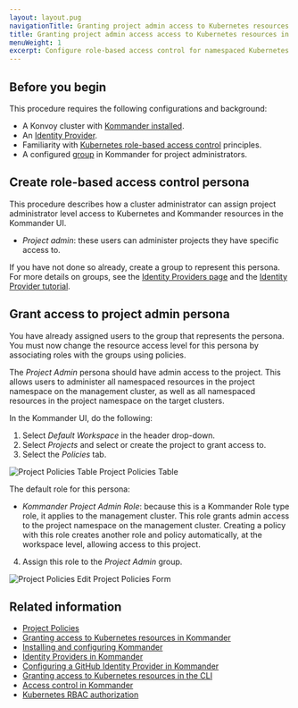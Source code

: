 ```yaml
---
layout: layout.pug
navigationTitle: Granting project admin access to Kubernetes resources in Kommander
title: Granting project admin access access to Kubernetes resources in Kommander
menuWeight: 1
excerpt: Configure role-based access control for namespaced Kubernetes resources in Kommander
---
```


## Before you begin

This procedure requires the following configurations and background:

- A Konvoy cluster with [Kommander installed](https://docs.d2iq.com/ksphere/kommander/1.2/install/).
- An [Identity Provider](https://docs.d2iq.com/ksphere/kommander/1.2/tutorials/authorize-all-users/).
- Familiarity with [Kubernetes role-based access control](https://kubernetes.io/docs/reference/access-authn-authz/rbac/) principles.
- A configured [group](https://docs.d2iq.com/ksphere/kommander/1.2/operations/identity-providers/) in Kommander for project administrators.

## Create role-based access control persona

This procedure describes how a cluster administrator can assign project administrator level access to Kubernetes and Kommander resources in the Kommander UI.

- _Project admin_: these users can administer projects they have specific access to.

If you have not done so already, create a group to represent this persona. For more details on groups, see the [Identity Providers page](https://docs.d2iq.com/ksphere/kommander/1.2/operations/identity-providers/) and the [Identity Provider tutorial](https://docs.d2iq.com/ksphere/kommander/1.2/tutorials/authorize-all-users/).

## Grant access to project admin persona

You have already assigned users to the group that represents the persona. You must now change the resource access level for this persona by associating roles with the groups using policies.

The _Project Admin_ persona should have admin access to the project. This allows users to administer all namespaced resources in the project namespace on the management cluster, as well as all namespaced resources in the project namespace on the target clusters.

In the Kommander UI, do the following:

1. Select _Default Workspace_ in the header drop-down.
2. Select _Projects_ and select or create the project to grant access to.
3. Select the _Policies_ tab.

![Project Policies Table](/ksphere/kommander/1.2/img/tutorial-project-policies.png)
Project Policies Table

   The default role for this persona:

- _Kommander Project Admin Role_: because this is a Kommander Role type role, it applies to the management cluster. This role grants admin access to the project namespace on the management cluster. Creating a policy with this role creates another role and policy automatically, at the workspace level, allowing access to this project.

4. Assign this role to the _Project Admin_ group.

![Project Policies Edit](/ksphere/kommander/1.2/img/tutorial-project-policies-edit.png)
Project Policies Form

## Related information

- [Project Policies](https://docs.d2iq.com/ksphere/kommander/1.2/projects/project-policies/)
- [Granting access to Kubernetes resources in Kommander](https://docs.d2iq.com/ksphere/kommander/1.2/projects/configure-rbac/)
- [Installing and configuring Kommander](https://docs.d2iq.com/ksphere/kommander/1.2/install/)
- [Identity Providers in Kommander](https://docs.d2iq.com/ksphere/kommander/1.2/operations/identity-providers/)
- [Configuring a GitHub Identity Provider in Kommander](https://docs.d2iq.com/ksphere/kommander/1.2/tutorials/authorize-all-users/)
- [Granting access to Kubernetes resources in the CLI](https://docs.d2iq.com/ksphere/konvoy/1.4/security/external-idps/rbac/)
- [Access control in Kommander](https://docs.d2iq.com/ksphere/kommander/1.2/operations/access-control/)
- [Kubernetes RBAC authorization](https://kubernetes.io/docs/reference/access-authn-authz/rbac/)
